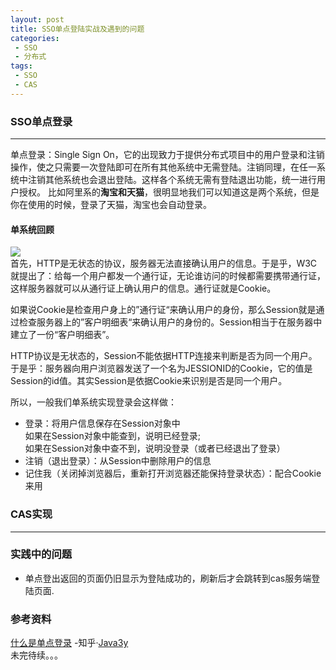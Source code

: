 ```yaml
---
layout: post
title: SSO单点登陆实战及遇到的问题
categories:
 - SSO
 - 分布式
tags:
 - SSO
 - CAS
---
```


### SSO单点登录
---
单点登录：Single Sign On，它的出现致力于提供分布式项目中的用户登录和注销操作，使之只需要一次登陆即可在所有其他系统中无需登陆。注销同理，在任一系统中注销其他系统也会退出登陆。这样各个系统无需有登陆退出功能，统一进行用户授权。  比如阿里系的**淘宝和天猫**，很明显地我们可以知道这是两个系统，但是你在使用的时候，登录了天猫，淘宝也会自动登录。  

<!-- more -->

#### 单系统回顾  
![](https://pic4.zhimg.com/80/v287edf1312c4fa3fa3069ac76950e6d87_1440w.jpg)  
首先，HTTP是无状态的协议，服务器无法直接确认用户的信息。于是乎，W3C就提出了：给每一个用户都发一个通行证，无论谁访问的时候都需要携带通行证，这样服务器就可以从通行证上确认用户的信息。通行证就是Cookie。  

如果说Cookie是检查用户身上的”通行证“来确认用户的身份，那么Session就是通过检查服务器上的”客户明细表“来确认用户的身份的。Session相当于在服务器中建立了一份“客户明细表”。  

HTTP协议是无状态的，Session不能依据HTTP连接来判断是否为同一个用户。于是乎：服务器向用户浏览器发送了一个名为JESSIONID的Cookie，它的值是Session的id值。其实Session是依据Cookie来识别是否是同一个用户。  

所以，一般我们单系统实现登录会这样做：  

- 登录：将用户信息保存在Session对象中  
如果在Session对象中能查到，说明已经登录;  
如果在Session对象中查不到，说明没登录（或者已经退出了登录）  
- 注销（退出登录）：从Session中删除用户的信息  
- 记住我（关闭掉浏览器后，重新打开浏览器还能保持登录状态）：配合Cookie来用  




### CAS实现  
---
### 实践中的问题  

- 单点登出返回的页面仍旧显示为登陆成功的，刷新后才会跳转到cas服务端登陆页面.  

### 参考资料  
[什么是单点登录](https://zhuanlan.zhihu.com/p/66037342)	-知乎·[Java3y](https://www.zhihu.com/people/Java_3y)  
未完待续。。。